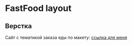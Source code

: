 # FastFood layout

## Верстка

Сайт с тематикой заказа еды по макету:
[ссылка для меня](https://pixso.net/app/design/oG_wvvHt1UQsz2NORVLZTw?icon_type=1&page-id=0%3A1&item-id=1%3A2&editMode=coder)